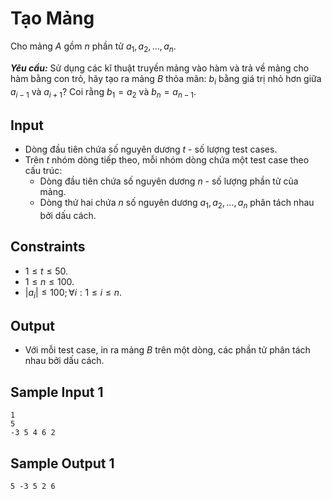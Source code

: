 # Tạo Mảng

Cho mảng $A$ gồm $n$ phần tử $a_1, a_2, \dots, a_n$.

***Yêu cầu:*** Sử dụng các kĩ thuật truyền mảng vào hàm và trả về mảng cho hàm bằng con trỏ, hãy tạo ra mảng $B$ thỏa mãn: $b_i$ bằng giá trị nhỏ hơn giữa $a_{i - 1}$ và $a_{i + 1}?$ Coi rằng $b_1 = a_2$ và $b_n = a_{n - 1}$.

## Input

- Dòng đầu tiên chứa số nguyên dương $t$ - số lượng test cases.
- Trên $t$ nhóm dòng tiếp theo, mỗi nhóm dòng chứa một test case theo cấu trúc:
    - Dòng đầu tiên chứa số nguyên dương $n$ - số lượng phần tử của mảng.
    - Dòng thứ hai chứa $n$ số nguyên dương $a_1, a_2, \dots, a_n$ phân tách nhau bởi dấu cách.

## Constraints

- $1 \le t \le 50$.
- $1 \le n \le 100$.
- $|a_i| \le 100; \forall i: 1 \le i \le n$.

## Output

- Với mỗi test case, in ra mảng $B$ trên một dòng, các phần tử phân tách nhau bởi dấu cách.

## Sample Input 1

```
1
5 
-3 5 4 6 2
```

## Sample Output 1

```
5 -3 5 2 6
```

